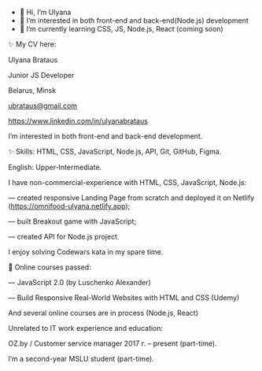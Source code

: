 - 👋 Hi, I’m Ulyana
- 👀 I’m interested in both front-end and back-end(Node.js) development
- 🌱 I’m currently learning CSS, JS, Node.js, React (coming soon)
<!--- - 💞️ I’m looking to collaborate on ...
- 📫 How to reach me ... --->

<!---
UlyanaBrataus/UlyanaBrataus is a ✨ special ✨ repository because its `README.md` (this file) appears on your GitHub profile.
You can click the Preview link to take a look at your changes.
--->
✨  My CV here:


Ulyana Brataus

Junior JS Developer

Belarus, Minsk

ubrataus@gmail.com

https://www.linkedin.com/in/ulyanabrataus



I’m interested in both front-end and back-end development.


 ✨ Skills: HTML, CSS, JavaScript, Node.js, API, Git, GitHub, Figma.
 
English: Upper-Intermediate.


I have non-commercial-experience with HTML, CSS, JavaScript, Node.js:

— created responsive Landing Page from scratch and deployed it on Netlify (https://omnifood-ulyana.netlify.app);

— built Breakout game with JavaScript;

— created API for Node.js project.


I enjoy solving Codewars kata in my spare time.



🌱  Online courses passed:

—  JavaScript 2.0 (by  Luschenko Alexander)

—  Build Responsive Real-World Websites with HTML and CSS (Udemy)


And several online courses are in process (Node.js, React)




Unrelated to IT work experience and education:

OZ.by / Customer service manager
2017 г. – present (part-time).

I’m a second-year MSLU student  (part-time).




